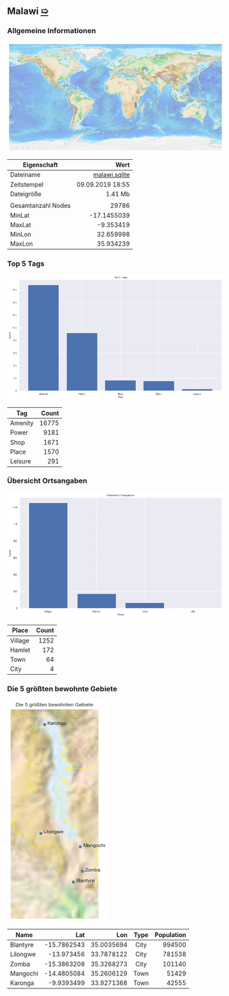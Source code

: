## Malawi [&#10159;](malawi.sqlite)

### Allgemeine Informationen

![Overview](./Images/malawi_overview.png)

|Eigenschaft|Wert|
|-|-:|
Dateiname|[malawi.sqlite](malawi.sqlite)|
Zeitstempel|09.09.2019 18:55|
Dateigr&ouml;&szlig;e|1.41 Mb|
|||
Gesamtanzahl Nodes|29786|
|MinLat|-17.1455039|
|MaxLat|-9.353419|
|MinLon|32.659998|
|MaxLon|35.934239|

### Top 5 Tags

![Tags](./Images/malawi_tags.png)

|Tag|Count|
|-|-:|
|Amenity|16775|
|Power|9181|
|Shop|1671|
|Place|1570|
|Leisure|291|

### &Uuml;bersicht Ortsangaben

![Places](./Images/malawi_places.png)

|Place|Count|
|-|-:|
|Village|1252|
|Hamlet|172|
|Town|64|
|City|4|

### Die 5 gr&ouml;&szlig;ten bewohnte Gebiete

![Places](./Images/malawi_topplaces.png)

|Name|Lat|Lon|Type|Population|
|----|--:|--:|:--:|---------:|
|Blantyre|-15.7862543|35.0035694|City|994500|
|Lilongwe|-13.973456|33.7878122|City|781538|
|Zomba|-15.3863208|35.3268273|City|101140|
|Mangochi|-14.4805084|35.2606129|Town|51429|
|Karonga|-9.9393499|33.9271368|Town|42555|
